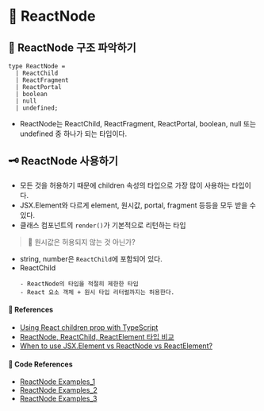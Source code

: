 # 🌟 ReactNode

## 🦴 ReactNode 구조 파악하기

```tsx
type ReactNode =
  | ReactChild
  | ReactFragment
  | ReactPortal
  | boolean
  | null
  | undefined;
```

- ReactNode는 ReactChild, ReactFragment, ReactPortal, boolean, null 또는 undefined 중 하나가 되는 타입이다.

## 🗝️ ReactNode 사용하기

- 모든 것을 허용하기 때문에 children 속성의 타입으로 가장 많이 사용하는 타입이다.
- JSX.Element와 다르게 element, 원시값, portal, fragment 등등을 모두 받을 수 있다.
- 클래스 컴포넌트의 <code>render()</code>가 기본적으로 리턴하는 타입

> 🤔 원시값은 허용되지 않는 것 아닌가?

- string, number은 <code>ReactChild</code>에 포함되어 있다.
- ReactChild
  ```
  - ReactNode의 타입을 적절히 제한한 타입
  - React 요소 객체 + 원시 타입 리터럴까지는 허용한다.
  ```

#### 🔎 References

- [Using React children prop with TypeScript](https://isamatov.com/react-typescript-children-prop/)
- [ReactNode, ReactChild, ReactElement 타입 비교](https://merrily-code.tistory.com/209) <br/>
- [When to use JSX.Element vs ReactNode vs ReactElement?](https://stackoverflow.com/questions/58123398/when-to-use-jsx-element-vs-reactnode-vs-reactelement) <br/>

#### 🤖 Code References

- [ReactNode Examples_1](https://github.com/firecmsco/firecms/blob/main/lib/src/firebase_app/components/FirebaseLoginView.tsx) <br/>
- [ReactNode Examples_2](https://github.com/DottieDot/GTAV-NativeDB/blob/master/src/Theme.tsx) <br/>
- [ReactNode Examples_3](https://github.com/FrontEnd-ro/frontend.ro/blob/master/client/components/SubscribeForm/SubscribeFormWithText.tsx) <br/>
